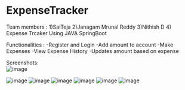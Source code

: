 # ExpenseTracker
Team members :
1)SaiTeja
2)Janagam Mrunal Reddy
3)Nithish D
4)
<br>
Expense Trcaker Using JAVA SpringBoot 

Functionalities :
-Register and Login
-Add amount to account 
-Make Expenses
-View Expense History
-Updates amount based on expense

Screenshots:
<br>
![image](https://user-images.githubusercontent.com/48819675/127738525-2c4ed075-9a0c-4de9-9da3-04d2bd1e1b5f.png)

![image](https://user-images.githubusercontent.com/48819675/127691262-445f7331-758a-4f68-9e2b-d5f17144c48e.png)
![image](https://user-images.githubusercontent.com/48819675/127691290-243454a8-8e33-43e6-8152-aafd83a8f96e.png)
![image](https://user-images.githubusercontent.com/48819675/127691319-d23eeb13-8914-42d7-88b0-ff0da8570c0e.png)
![image](https://user-images.githubusercontent.com/48819675/127691358-5bc8fbe5-d1fe-4e2d-8854-63ca0de8ea1b.png)
![image](https://user-images.githubusercontent.com/48819675/127691407-4bd5b2f1-f59f-4cc6-b2e7-6668441928ef.png)
![image](https://user-images.githubusercontent.com/48819675/127691422-6b6d940c-6117-4f9f-8358-53556782ff66.png)
